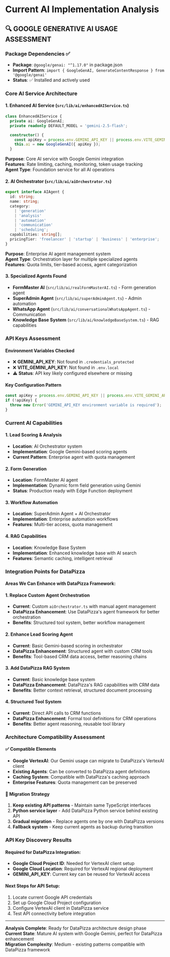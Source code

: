 # Current AI Implementation Analysis

## 🔍 GOOGLE GENERATIVE AI USAGE ASSESSMENT

### Package Dependencies ✅

- **Package**: `@google/genai: "^1.17.0"` in package.json
- **Import Pattern**: `import { GoogleGenAI, GenerateContentResponse } from '@google/genai'`
- **Status**: ✅ Installed and actively used

### Core AI Service Architecture

#### 1. **Enhanced AI Service** (`src/lib/ai/enhancedAIService.ts`)

```typescript
class EnhancedAIService {
  private ai: GoogleGenAI;
  private readonly DEFAULT_MODEL = 'gemini-2.5-flash';

  constructor() {
    const apiKey = process.env.GEMINI_API_KEY || process.env.VITE_GEMINI_API_KEY;
    this.ai = new GoogleGenAI({ apiKey });
  }
```

**Purpose**: Core AI service with Google Gemini integration  
**Features**: Rate limiting, caching, monitoring, token usage tracking  
**Agent Type**: Foundation service for all AI operations

#### 2. **AI Orchestrator** (`src/lib/ai/aiOrchestrator.ts`)

```typescript
export interface AIAgent {
  id: string;
  name: string;
  category:
    | 'generation'
    | 'analysis'
    | 'automation'
    | 'communication'
    | 'scheduling';
  capabilities: string[];
  pricingTier: 'freelancer' | 'startup' | 'business' | 'enterprise';
}
```

**Purpose**: Enterprise AI agent management system  
**Agent Type**: Orchestration layer for multiple specialized agents  
**Features**: Quota limits, tier-based access, agent categorization

#### 3. **Specialized Agents Found**

- **FormMaster AI** (`src/lib/ai/realFormMasterAI.ts`) - Form generation agent
- **SuperAdmin Agent** (`src/lib/ai/superAdminAgent.ts`) - Admin automation
- **WhatsApp Agent** (`src/lib/ai/conversationalWhatsAppAgent.ts`) - Communication
- **Knowledge Base System** (`src/lib/ai/knowledgeBaseSystem.ts`) - RAG capabilities

### API Keys Assessment

#### Environment Variables Checked

- ❌ **GEMINI_API_KEY**: Not found in `.credentials_protected`
- ❌ **VITE_GEMINI_API_KEY**: Not found in `.env.local`
- ⚠️ **Status**: API key likely configured elsewhere or missing

#### Key Configuration Pattern

```typescript
const apiKey = process.env.GEMINI_API_KEY || process.env.VITE_GEMINI_API_KEY;
if (!apiKey) {
  throw new Error('GEMINI_API_KEY environment variable is required');
}
```

### Current AI Capabilities

#### 1. **Lead Scoring & Analysis**

- **Location**: AI Orchestrator system
- **Implementation**: Google Gemini-based scoring agents
- **Current Pattern**: Enterprise agent with quota management

#### 2. **Form Generation**

- **Location**: FormMaster AI agent
- **Implementation**: Dynamic form field generation using Gemini
- **Status**: Production ready with Edge Function deployment

#### 3. **Workflow Automation**

- **Location**: SuperAdmin Agent + AI Orchestrator
- **Implementation**: Enterprise automation workflows
- **Features**: Multi-tier access, quota management

#### 4. **RAG Capabilities**

- **Location**: Knowledge Base System
- **Implementation**: Enhanced knowledge base with AI search
- **Features**: Semantic caching, intelligent retrieval

### Integration Points for DataPizza

#### Areas We Can Enhance with DataPizza Framework:

#### 1. **Replace Custom Agent Orchestration**

- **Current**: Custom `aiOrchestrator.ts` with manual agent management
- **DataPizza Enhancement**: Use DataPizza's agent framework for better orchestration
- **Benefits**: Structured tool system, better workflow management

#### 2. **Enhance Lead Scoring Agent**

- **Current**: Basic Gemini-based scoring in orchestrator
- **DataPizza Enhancement**: Structured agent with custom CRM tools
- **Benefits**: Tool-based CRM data access, better reasoning chains

#### 3. **Add DataPizza RAG System**

- **Current**: Basic knowledge base system
- **DataPizza Enhancement**: DataPizza's RAG capabilities with CRM data
- **Benefits**: Better context retrieval, structured document processing

#### 4. **Structured Tool System**

- **Current**: Direct API calls to CRM functions
- **DataPizza Enhancement**: Formal tool definitions for CRM operations
- **Benefits**: Better agent reasoning, reusable tool library

### Architecture Compatibility Assessment

#### ✅ **Compatible Elements**

- **Google VertexAI**: Our Gemini usage can migrate to DataPizza's VertexAI client
- **Existing Agents**: Can be converted to DataPizza agent definitions
- **Caching System**: Compatible with DataPizza's caching approach
- **Enterprise Features**: Quota management can be preserved

#### 🔄 **Migration Strategy**

1. **Keep existing API patterns** - Maintain same TypeScript interfaces
2. **Python service layer** - Add DataPizza Python service behind existing API
3. **Gradual migration** - Replace agents one by one with DataPizza versions
4. **Fallback system** - Keep current agents as backup during transition

### API Key Discovery Results

#### Required for DataPizza Integration:

- **Google Cloud Project ID**: Needed for VertexAI client setup
- **Google Cloud Location**: Required for VertexAI regional deployment
- **GEMINI_API_KEY**: Current key can be reused for VertexAI access

#### Next Steps for API Setup:

1. Locate current Google API credentials
2. Set up Google Cloud Project configuration
3. Configure VertexAI client in DataPizza service
4. Test API connectivity before integration

---

**Analysis Complete**: Ready for DataPizza architecture design phase  
**Current State**: Mature AI system with Google Gemini, perfect for DataPizza enhancement  
**Migration Complexity**: Medium - existing patterns compatible with DataPizza framework
